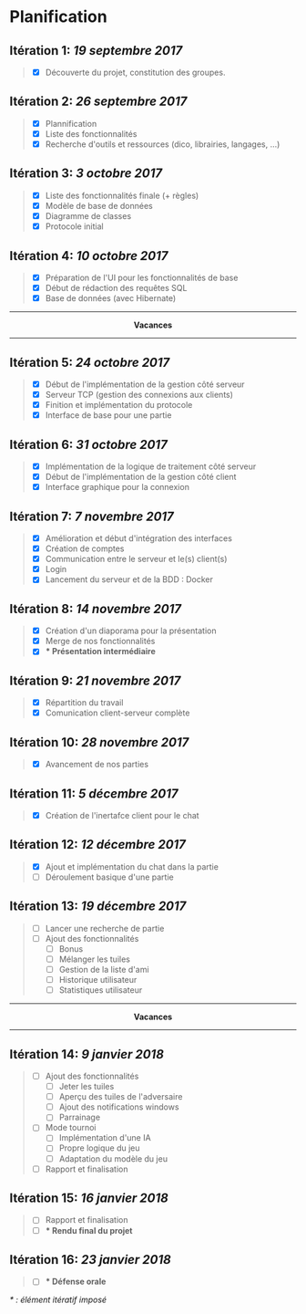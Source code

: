 # Planification

## Itération 1: *19 septembre 2017*
> - [x] Découverte du projet, constitution des groupes.

## Itération 2: *26 septembre 2017*
> - [x] Plannification
> - [x] Liste des fonctionnalités
> - [x] Recherche d'outils et ressources (dico, librairies, langages, ...)

## Itération 3: *3 octobre 2017*
> - [x] Liste des fonctionnalités finale (+ règles)
> - [x] Modèle de base de données
> - [x] Diagramme de classes
> - [x] Protocole initial

## Itération 4: *10 octobre 2017*
> - [x] Préparation de l'UI pour les fonctionnalités de base
> - [x] Début de rédaction des requêtes SQL
> - [x] Base de données (avec Hibernate)

<hr/>
<center><b>Vacances</b></center>
<hr/>

## Itération 5: *24 octobre 2017*
> - [x] Début de l'implémentation de la gestion côté serveur
> - [x] Serveur TCP (gestion des connexions aux clients)
> - [x] Finition et implémentation du protocole
> - [x] Interface de base pour une partie

## Itération 6: *31 octobre 2017*
> - [x] Implémentation de la logique de traitement côté serveur
> - [x] Début de l'implémentation de la gestion côté client
> - [x] Interface graphique pour la connexion

## Itération 7: *7 novembre 2017*
> - [x] Amélioration et début d'intégration des interfaces
> - [x] Création de comptes
> - [x] Communication entre le serveur et le(s) client(s)
> - [x] Login
> - [x] Lancement du serveur et de la BDD : Docker

## Itération 8: *14 novembre 2017*
> - [x] Création d'un diaporama pour la présentation
> - [x] Merge de nos fonctionnalités
> - [x] **\* Présentation intermédiaire**

## Itération 9: *21 novembre 2017*
> - [x] Répartition du travail
> - [x] Comunication client-serveur complète 

## Itération 10: *28 novembre 2017*
> - [x] Avancement de nos parties

## Itération 11: *5 décembre 2017*
> - [x] Création de l'inertafce client pour le chat

## Itération 12: *12 décembre 2017*
> - [x] Ajout et implémentation du chat dans la partie
> - [ ] Déroulement basique d'une partie

## Itération 13: *19 décembre 2017*
> - [ ] Lancer une recherche de partie
> - [ ] Ajout des fonctionnalités 
>   - [ ] Bonus
>   - [ ] Mélanger les tuiles
>   - [ ] Gestion de la liste d'ami
>   - [ ] Historique utilisateur
>   - [ ] Statistiques utilisateur

<hr/>
<center><b>Vacances</b></center>
<hr/>

## Itération 14: *9 janvier 2018*
> - [ ] Ajout des fonctionnalités 
>   - [ ] Jeter les tuiles
>   - [ ] Aperçu des tuiles de l'adversaire
>   - [ ] Ajout des notifications windows
>   - [ ] Parrainage
> - [ ] Mode tournoi
>   - [ ] Implémentation d'une IA
>   - [ ] Propre logique du jeu
>   - [ ] Adaptation du modèle du jeu
> - [ ] Rapport et finalisation

## Itération 15: *16 janvier 2018*
> - [ ] Rapport et finalisation
> - [ ] **\* Rendu final du projet**

## Itération 16: *23 janvier 2018*
> - [ ] **\* Défense orale**


*\* : élément itératif imposé*
